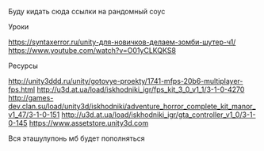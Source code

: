 Буду кидать сюда ссылки на рандомный соус

Уроки

https://syntaxerror.ru/unity-для-новичков-делаем-зомби-шутер-ч1/
https://www.youtube.com/watch?v=O01yCLKQKS8

Ресурсы

http://unity3ddd.ru/unity/gotovye-proekty/1741-mfps-20b6-multiplayer-fps.html
http://u3d.at.ua/load/iskhodniki_igr/fps_kit_3_0_v1_1/3-1-0-4270
http://games-dev.clan.su/load/unity3d/iskhodniki/adventure_horror_complete_kit_manor_v1_47/3-1-0-151
http://u3d.at.ua/load/iskhodniki_igr/gta_controller_v1_0/3-1-0-145
https://www.assetstore.unity3d.com

Вся эташулупонь мб будет пополняться
